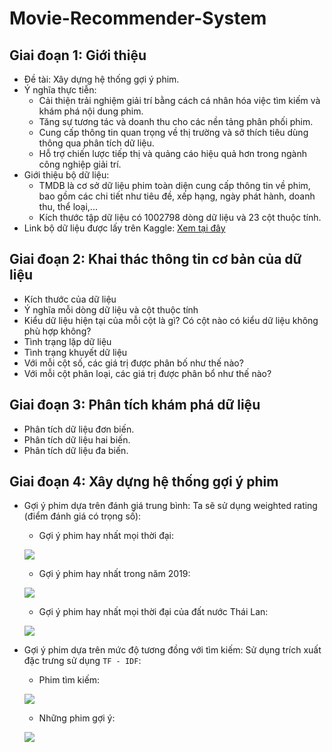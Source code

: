 # Movie-Recommender-System

## Giai đoạn 1: Giới thiệu
- Đề tài: Xây dựng hệ thống gợi ý phim.
- Ý nghĩa thực tiễn:
  - Cải thiện trải nghiệm giải trí bằng cách cá nhân hóa việc tìm kiếm và khám phá nội dung phim.
  - Tăng sự tương tác và doanh thu cho các nền tảng phân phối phim.
  - Cung cấp thông tin quan trọng về thị trường và sở thích tiêu dùng thông qua phân tích dữ liệu.
  - Hỗ trợ chiến lược tiếp thị và quảng cáo hiệu quả hơn trong ngành công nghiệp giải trí.
- Giới thiệu bộ dữ liệu:
  - TMDB là cơ sở dữ liệu phim toàn diện cung cấp thông tin về phim, bao gồm các chi tiết như tiêu đề, xếp hạng, ngày phát hành, doanh thu, thể loại,...
  - Kích thước tập dữ liệu có 1002798 dòng dữ liệu và 23 cột thuộc tính.
- Link bộ dữ liệu được lấy trên Kaggle: [Xem tại đây](https://www.kaggle.com/datasets/asaniczka/tmdb-movies-dataset-2023-930k-movies)

## Giai đoạn 2: Khai thác thông tin cơ bản của dữ liệu
- Kích thước của dữ liệu
- Ý nghĩa mỗi dòng dữ liệu và cột thuộc tính
- Kiểu dữ liệu hiện tại của mỗi cột là gì? Có cột nào có kiểu dữ liệu không phù hợp không?
- Tình trạng lặp dữ liệu
- Tình trạng khuyết dữ liệu
- Với mỗi cột số, các giá trị được phân bố như thế nào?
- Với mỗi cột phân loại, các giá trị được phân bổ như thế nào?

## Giai đoạn 3: Phân tích khám phá dữ liệu
- Phân tích dữ liệu đơn biến.
- Phân tích dữ liệu hai biến.
- Phân tích dữ liệu đa biến.

## Giai đoạn 4: Xây dựng hệ thống gợi ý phim
- Gợi ý phim dựa trên đánh giá trung bình: Ta sẽ sử dụng weighted rating (điểm đánh giá có trọng số):
  - Gợi ý phim hay nhất mọi thời đại:
  
  ![](https://drive.google.com/uc?export=view&id=1M-oKO6Xd0YKK6sJ2_-fOyrhRfBBguRPq)
  
  - Gợi ý phim hay nhất trong năm 2019:
  
  ![](https://drive.google.com/uc?export=view&id=1NHye7NJvY5wqecz4T8ChZm_Tqh_Py096)
  
  - Gợi ý phim hay nhất mọi thời đại của đất nước Thái Lan:
  
  ![](https://drive.google.com/uc?export=view&id=1kxot0me71_oOSa2WM4QsCt8rcl8RBwO4)
  
- Gợi ý phim dựa trên mức độ tương đồng với tìm kiếm: Sử dụng trích xuất đặc trưng sử dụng `TF - IDF`:
  - Phim tìm kiếm:
    
  ![](https://drive.google.com/uc?export=view&id=1lN53KU5EsYrc7E1qAKO3VQTQOCcNLr5_)
  
  - Những phim gợi ý:
    
  ![](https://drive.google.com/uc?export=view&id=1EEmRguhqZ08_10Y9Ho6WW1jywXWZoGMx)
  
